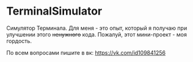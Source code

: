 # TerminalSimulator

Симулятор Терминала. Для меня - это опыт, который я получаю при улучшении этого <strike>ненужного</strike> кода. Пожалуй, этот мини-проект - моя гордость. 

По всем вопросами пишите в вк: https://vk.com/id109841256
